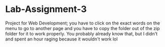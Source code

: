 # Lab-Assignment-3
Project for Web Development; you have to click on the exact words on the menu to go to another page and you have to copy the folder out of the zip folder for it to work properly. You probably already know that, but I didn't and spent an hour raging because it wouldn't work lol
